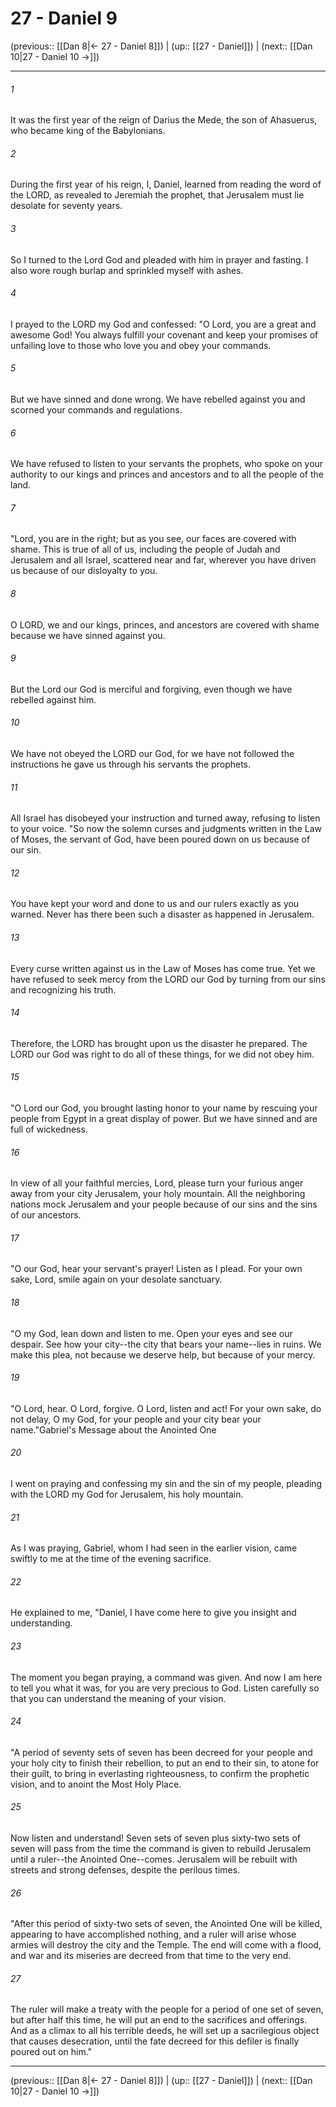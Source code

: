 # 27 - Daniel 9

(previous:: [[Dan 8|← 27 - Daniel 8]]) | (up:: [[27 - Daniel]]) | (next:: [[Dan 10|27 - Daniel 10 →]])

***


###### 1 
It was the first year of the reign of Darius the Mede, the son of Ahasuerus, who became king of the Babylonians. 

###### 2 
During the first year of his reign, I, Daniel, learned from reading the word of the LORD, as revealed to Jeremiah the prophet, that Jerusalem must lie desolate for seventy years. 

###### 3 
So I turned to the Lord God and pleaded with him in prayer and fasting. I also wore rough burlap and sprinkled myself with ashes. 

###### 4 
I prayed to the LORD my God and confessed: "O Lord, you are a great and awesome God! You always fulfill your covenant and keep your promises of unfailing love to those who love you and obey your commands. 

###### 5 
But we have sinned and done wrong. We have rebelled against you and scorned your commands and regulations. 

###### 6 
We have refused to listen to your servants the prophets, who spoke on your authority to our kings and princes and ancestors and to all the people of the land. 

###### 7 
"Lord, you are in the right; but as you see, our faces are covered with shame. This is true of all of us, including the people of Judah and Jerusalem and all Israel, scattered near and far, wherever you have driven us because of our disloyalty to you. 

###### 8 
O LORD, we and our kings, princes, and ancestors are covered with shame because we have sinned against you. 

###### 9 
But the Lord our God is merciful and forgiving, even though we have rebelled against him. 

###### 10 
We have not obeyed the LORD our God, for we have not followed the instructions he gave us through his servants the prophets. 

###### 11 
All Israel has disobeyed your instruction and turned away, refusing to listen to your voice. "So now the solemn curses and judgments written in the Law of Moses, the servant of God, have been poured down on us because of our sin. 

###### 12 
You have kept your word and done to us and our rulers exactly as you warned. Never has there been such a disaster as happened in Jerusalem. 

###### 13 
Every curse written against us in the Law of Moses has come true. Yet we have refused to seek mercy from the LORD our God by turning from our sins and recognizing his truth. 

###### 14 
Therefore, the LORD has brought upon us the disaster he prepared. The LORD our God was right to do all of these things, for we did not obey him. 

###### 15 
"O Lord our God, you brought lasting honor to your name by rescuing your people from Egypt in a great display of power. But we have sinned and are full of wickedness. 

###### 16 
In view of all your faithful mercies, Lord, please turn your furious anger away from your city Jerusalem, your holy mountain. All the neighboring nations mock Jerusalem and your people because of our sins and the sins of our ancestors. 

###### 17 
"O our God, hear your servant's prayer! Listen as I plead. For your own sake, Lord, smile again on your desolate sanctuary. 

###### 18 
"O my God, lean down and listen to me. Open your eyes and see our despair. See how your city--the city that bears your name--lies in ruins. We make this plea, not because we deserve help, but because of your mercy. 

###### 19 
"O Lord, hear. O Lord, forgive. O Lord, listen and act! For your own sake, do not delay, O my God, for your people and your city bear your name."Gabriel's Message about the Anointed One 

###### 20 
I went on praying and confessing my sin and the sin of my people, pleading with the LORD my God for Jerusalem, his holy mountain. 

###### 21 
As I was praying, Gabriel, whom I had seen in the earlier vision, came swiftly to me at the time of the evening sacrifice. 

###### 22 
He explained to me, "Daniel, I have come here to give you insight and understanding. 

###### 23 
The moment you began praying, a command was given. And now I am here to tell you what it was, for you are very precious to God. Listen carefully so that you can understand the meaning of your vision. 

###### 24 
"A period of seventy sets of seven has been decreed for your people and your holy city to finish their rebellion, to put an end to their sin, to atone for their guilt, to bring in everlasting righteousness, to confirm the prophetic vision, and to anoint the Most Holy Place. 

###### 25 
Now listen and understand! Seven sets of seven plus sixty-two sets of seven will pass from the time the command is given to rebuild Jerusalem until a ruler--the Anointed One--comes. Jerusalem will be rebuilt with streets and strong defenses, despite the perilous times. 

###### 26 
"After this period of sixty-two sets of seven, the Anointed One will be killed, appearing to have accomplished nothing, and a ruler will arise whose armies will destroy the city and the Temple. The end will come with a flood, and war and its miseries are decreed from that time to the very end. 

###### 27 
The ruler will make a treaty with the people for a period of one set of seven, but after half this time, he will put an end to the sacrifices and offerings. And as a climax to all his terrible deeds, he will set up a sacrilegious object that causes desecration, until the fate decreed for this defiler is finally poured out on him."

***

(previous:: [[Dan 8|← 27 - Daniel 8]]) | (up:: [[27 - Daniel]]) | (next:: [[Dan 10|27 - Daniel 10 →]])
